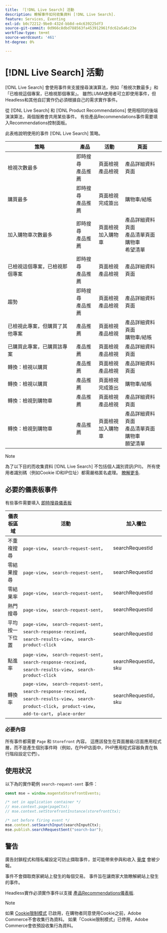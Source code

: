 ```yaml
---
title: 『[!DNL Live Search] 活動
description: 瞭解事件如何收集資料 [!DNL Live Search].
feature: Services, Eventing
exl-id: b0c72212-9be0-432d-bb8d-e4c639225df3
source-git-commit: 0d966c8dbd788563fa453912961fdc62a5a6c23e
workflow-type: tm+mt
source-wordcount: '461'
ht-degree: 0%

---
```


# [!DNL Live Search] 活動

[!DNL Live Search] 會使用事件來支援搜尋演演算法，例如「檢視次數最多」和「已檢視這個專案，已檢視那個專案」。 雖然LUMA使用者可立即使用事件，但Headless和其他自訂實作仍必須根據自己的需求實作事件。

從 [!DNL Live Search] 和 [!DNL Product Recommendations] 使用相同的後端演演算法，兩個服務會共用某些事件。 有些產品Recommendations事件需要填入Recommendations控制面板。

此表格說明使用的事件 [!DNL Live Search] 策略。

| 策略 | 產品 | 活動 | 頁面 |
| --- | --- | --- | ---|
| 檢視次數最多 | 即時搜尋<br>產品推薦 | 頁面檢視<br>產品檢視 | 產品詳細資料頁面 |
| 購買最多 | 即時搜尋<br>產品推薦 | 頁面檢視<br>完成簽出 | 購物車/結帳 |
| 加入購物車次數最多 | 即時搜尋<br>產品推薦 | 頁面檢視<br>加入購物車 | 產品詳細資料頁面<br>產品清單頁面<br>購物車<br>希望清單 |
| 已檢視這個專案，已檢視那個專案 | 即時搜尋<br>產品推薦 | 頁面檢視<br>產品檢視 | 產品詳細資料頁面 |
| 趨勢 | 即時搜尋<br>產品推薦 | 頁面檢視<br>產品檢視 | 產品詳細資料頁面 |
| 已檢視此專案，但購買了其他專案 | 產品推薦 | 頁面檢視<br>產品檢視 | 產品詳細資料頁面<br>購物車/結帳 |
| 已購買此專案，已購買該專案 | 產品推薦 | 頁面檢視<br>產品檢視 | 產品詳細資料頁面 |
| 轉換：檢視以購買 | 產品推薦 | 頁面檢視<br>產品檢視 | 產品詳細資料頁面 |
| 轉換：檢視以購買 | 產品推薦 | 頁面檢視<br>完成簽出 | 購物車/結帳 |
| 轉換：檢視到購物車 | 產品推薦 | 頁面檢視<br>產品檢視 | 產品詳細資料頁面 |
| 轉換：檢視到購物車 | 產品推薦 | 頁面檢視<br>加入購物車 | 產品詳細資料頁面<br>產品清單頁面<br>購物車<br>願望清單 |

>[!NOTE]
>
>為了以下目的而收集資料 [!DNL Live Search] 不包括個人識別資訊(PII)。 所有使用者識別碼（例如Cookie ID和IP位址）都需嚴格匿名處理。 [瞭解更多](https://www.adobe.com/privacy/experience-cloud.html).

## 必要的儀表板事件

有些事件需要填入 [即時搜尋儀表板](performance.md)

| 儀表板區域 | 活動 | 加入欄位 |
| ------------------- | ------------- | ---------- |
| 不重複搜尋 | `page-view`， `search-request-sent`， | searchRequestId |
| 零結果搜尋 | `page-view`， `search-request-sent`， | searchRequestId |
| 零結果率 | `page-view`， `search-request-sent`， | searchRequestId |
| 熱門搜尋 | `page-view`， `search-request-sent`， | searchRequestId |
| 平均 按一下位置 | `page-view`， `search-request-sent`， `search-response-received`， `search-results-view`， `search-product-click` | searchRequestId |
| 點進率 | `page-view`， `search-request-sent`， `search-response-received`， `search-results-view`， `search-product-click` | searchRequestId， sku |
| 轉換率 | `page-view`， `search-request-sent`， `search-response-received`， `search-results-view`， `search-product-click`， `product-view`， `add-to-cart`， `place-order` | searchRequestId， sku |

### 必要內容

所有事件都需要 `Page` 和 `Storefront` 內容。 這應該發生在頁面層級/店面應用程式層，而不是產生個別事件時（例如，在PHP店面中，PHP應用程式容器負責在執行階段設定它們）。

## 使用狀況

以下為的實作範例 `search-request-sent` 事件：

```javascript
const mse = window.magentoStorefrontEvents;

/* set in application container */
// mse.context.page(pageCtx);
// mse.context.setStorefrontInstance(storefrontCtx);

/* set before firing event */
mse.context.setSearchInput(searchInputCtx);
mse.publish.searchRequestSent("search-bar");
```

## 警告

廣告封鎖程式和隱私權設定可防止擷取事件，並可能帶來參與和收入 [量度](workspace.md) 會被少報。

事件不會擷取商家網站上發生的每個交易。 事件旨在讓商家大致瞭解網站上發生的事件。

Headless實作必須實作事件以支援 [產品Recommendations儀表板](../product-recommendations/events.md).

>[!NOTE]
>
>如果 [Cookie限制模式](https://experienceleague.adobe.com/docs/commerce-admin/start/compliance/privacy/compliance-cookie-law.html) 已啟用，在購物者同意使用Cookie之前，Adobe Commerce不會收集行為資料。 如果「Cookie限制模式」已停用，Adobe Commerce會依預設收集行為資料。
